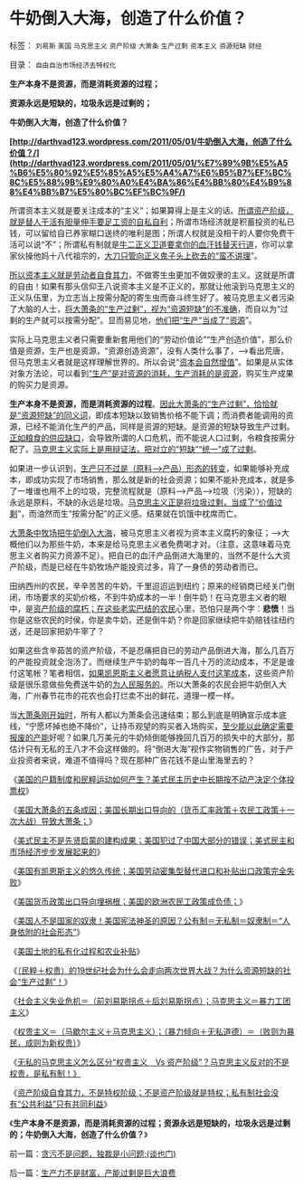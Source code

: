 # 牛奶倒入大海，创造了什么价值？

标签： `刘易斯` `美国` `马克思主义` `资产阶级` `大萧条` `生产过剩` `资本主义` `资源短缺` `财经` 

目录： `自由自治市场经济去特权化`

**生产本身不是资源，而是消耗资源的过程；**

**资源永远是短缺的，垃圾永远是过剩的；**

**牛奶倒入大海，创造了什么价值？**

**[http://darthvad123.wordpress.com/2011/05/01/牛奶倒入大海，创造了什么价值？/](http://darthvad123.wordpress.com/2011/05/01/%E7%89%9B%E5%A5%B6%E5%80%92%E5%85%A5%E5%A4%A7%E6%B5%B7%EF%BC%8C%E5%88%9B%E9%80%A0%E4%BA%86%E4%BB%80%E4%B9%88%E4%BB%B7%E5%80%BC%EF%BC%9F/)**

所谓资本主义就是要关注成本的“主义”；如果算得上是主义的话。[所谓资产阶级，就是替人干活有胆量伸手要足工资的自私自利](../../../2009/9/8/人权和自由对你确实有价值吗？.md)；所谓市场经济就是积蓄投资的私已钱，可以留给自已养家糊口送终的唯利是图；所谓人权就是没相干的人要你免费干活可以说“不”；所谓私有制就是[牛二正义卫道要拿你的血汗钱替天行道](../../../2010/2/1/老百姓不是邪恶的免疫体.md)，你可以拿家伙操他妈十八代祖宗的，[大刀只管向正义鬼子头上砍去的“蛮不讲理](../../../2011/2/7/大刀向着鬼子们的头上砍去！.md)”。

[所以资本主义就是劳动者自食其力](../../../2009/8/5/中国劳动者的利益诉求由谁代表.md)，不做寄生虫更加不做奴隶的主义。这就是所谓的自由！如果有那头信仰王八说资本主义是不正义的，那就让他滚到马克思主义的正义队伍里，为立志当上按需分配的寄生虫而奋斗终生好了。被马克思主义者污染了大脑的人士，[将大萧条的“生产过剩”，视为“资源短缺”的不准确](../../../2011/2/8/马克思主义“经济学”的罪恶！.md)，而自以为“过剩的生产就可以按需分配”。显而易见地，[他们把“生产”当成了“资源](../../../2010/10/31/马克思的《资本论》就是《国富论》中的错误.md)”。

实际上马克思主义者只需要重新套用他们的“劳动价值论”“生产创造价值”，那么价值是资源，生产也是资源，“资源创造资源”，没有人类什么事了，——>看出荒唐，但马克思主义者就是这样理解世界的。所以会说“[资本会自然增值](../../../2011/1/4/禁止高利贷损害了市场供应能力；腐朽的资本主义？.md)”。如果是从实体对象方法论，可以看到[“生产”是对资源的消耗，生产消耗的是资源](../../../2010/12/30/经济学就是成本学，资本主义即绿色GDP主义.md)，购买生产成果的购买力是资源。

**生产本身不是资源，而是消耗资源的过程**。[因此大萧条的“生产过剩”，恰恰就是“资源短缺”的同义词](../../../2011/2/8/马克思主义“经济学”的罪恶！.md)，即成本短缺以致销售价格不能下调；而消费者能调用的资源，已经不能消化生产的产品，同样是资源的短缺。是资源的短缺导致生产过剩。[正如粮食的供应缺口](../../../2011/1/9/市场经济不存在粮食危机.md)，会导致所谓的人口危机，而不能说人口过剩，令粮食按需分配了。[马克思主义实际上是用辩证法，把对立的“短缺”“统一”成了过剩](../../../2010/10/20/意识形态的权威必定非黑即白;辩证法还能颠倒黑白；.md)。

如果进一步认识到，[生产只不过是（原料——>产品）形态的转变](../../../2010/6/15/马克思生产力观即尽量破坏环境不求回报.md)，如果能够补充成本，即成功实现了市场销售，那么就是新的社会资源；如果不能补充成本，就是多了一堆谁也用不上的垃圾，完整流程就是（原料——>产品——>垃圾（污染）），短缺的永远是原料，不缺的永远是垃圾。[马克思主义正是将垃圾过剩，当成了“价值过剩](../../../2010/6/14/科学技术发明是第一自杀推动力.md)”，而油然而生“按需分配”的正义感。结果就在饥饿中枕席而亡。

[大萧条中牧场把牛奶倒入大海](../../../2009/10/9/完全相反的是非标准.md)，被马克思主义者视为资本主义腐朽的象征；——>大概他们以为那些牛奶，本来是给马克思主义者免费喝才对。（注意，这意味着马克思主义者购买力资源不足）。把自已的血汗产品倒进大海里的，当然不是什么大资产阶级，而是已经在牛奶牧场产能投资过多，背了一身债的劳动者而已。

田纳西州的农民，辛辛苦苦的牛奶，千里迢迢运到纽约；原来的经销商已经关门倒闭，市场要求的买奶价格，不到牛奶成本的一半！倒牛奶！在马克思主义者的眼中，是[资产阶级的腐朽；在这些老实巴结的农民](../../../2010/1/14/为什么说资产阶级就是工人阶级自已？.md)心里，恐怕只是两个字：**悲愤**！当你是这些农民的时侯，你是卖牛奶，还是倒牛奶？你是回家继续把牛奶赔钱往纽约送，还是回家把奶牛宰了？

如果这些含辛茹苦的资产阶级，不是忍痛把自已的劳动产品倒进大海，那么几百万的产能投资就全泡汤了。而继续生产牛奶的每年一百几十万的流动成本，不足是谁付这笔帐？笔者相信，[如果凯恩斯主义者愿意让纳税人支付这笔成本](../../../2009/9/20/埋葬凯恩斯主义专题文章集.md)，这些资产阶级是很乐意做些免费送牛奶的[为人民服务的](../../../2008/8/25/价值守恒定律：交换决定价值，政府采购与泡沫GDP.md)。所以大萧条的农民会把牛奶倒入大海，广州春节花市的花农也会打烂卖不出的鲜花，道理一模一样。

当[大萧条刚开始时](http://hi.baidu.com/darthchn/blog/item/66008da9883b53b9ca130c2b.html)，所有人都以为萧条会迅速结束；那么到底是明确宣示成本底线，“宁愿坏掉也绝不降价”，让持币观望的购买者入场购买，[至少能以此确定需要报废的产能](../../../2011/2/11/废除国企专营和垄断权，卖国将没门！.md)好呢？如果几万美元的牛奶倾倒能够挽回几百万的损失中的大部分，那估计只有无私的王八才不会这样做的。将“倒进大海”视作实物销售的广告，对于产业投资者来说，难道不值得吗？现在那种广告花钱不是山里海里去的？

《[美国的户籍制度和民粹运动如何产生？美式民主历史中长期按不动产决定个体投票权](../../../2011/3/16/美国的户籍制度和民粹运动.md)》

《[美国大萧条的五条成因；美国长期出口导向的（货币汇率政策＋农民工政策＋一次大战）导致大萧条；](../../../2011/3/16/美国大萧条的五条成因.md)》

《[美式民主不是先贤启蒙的建构成果；美国犯过了中国大部分的错误；美式民主和市场经济步步发展起来的](../../../2011/3/16/美国犯过了中国大部分错误.md)》

《[美国有凯恩斯主义的悠久传统；美国劳动密集型替代进口和补贴出口政策完全失败](../../../2011/3/17/美国（凯恩斯主义＋农民工）悠久传统.md)》

《[美国货币政策出口导向埋祸根；美国的欧洲农民工政策成负债；](../../../2011/3/17/美国引进农民工政策成负债.md)》

《[美国人不是国家的奴隶！美国宪法神圣的原因？公有制＝无私制＝奴隶制＝“人身依附的社会形态”](../../../2011/3/17/为什么美国没有重蹈罗马帝国覆辙？.md)》

《[美国土地的私有化过程和农业补贴](../../../2011/3/18/美国土地的私有化过程和农业补贴.md)》

《[（民粹＋权贵）的19世纪社会为什么会走向两次世界大战？为什么资源短缺的社会“生产过剩”！](../../../2011/3/18/资源短缺“生产过剩”？（民粹＋权贵）两次世界大战.md)》

《[社会主义失业危机＝（前刘易斯拐点＋后刘易斯拐点）；马克思主义＝暴力工团主义](../../../2011/3/18/失业危机＝（前刘易斯拐点＋后刘易斯拐点）.md)》

《[权贵主义＝（马歇尔主义＋马克思主义）；（暴力倾向＋无私道德）＝（败则为暴民，成则为新权贵）](../../../2011/3/19/权贵主义是资产阶级吗？.md)》

《[无私的马克思主义怎么区分“权贵主义　Vs
资产阶级”？马克思主义反对的不是权贵，是私有制！》](../../../2011/3/19/马克思主义计划经济的科学的数字化.md)

《[资产阶级自食其力，不是特权阶级；不是资产阶级就是特权；私有制社会没有“公共利益”只有共同利益](../../../2011/3/19/资产阶级就是自食其力的劳动者.md)》

《**生产本身不是资源，而是消耗资源的过程；资源永远是短缺的，垃圾永远是过剩的；牛奶倒入大海，创造了什么价值？**》





前一篇：[贪污不是问题，独裁是小问题;(谈也门)](../../../2011/4/30/贪污不是问题，独裁是小问题;(谈也门).md)

后一篇：[生产力不是财富，产能过剩是巨大浪费](../../../2011/5/1/生产力不是财富，产能过剩是巨大浪费.md)